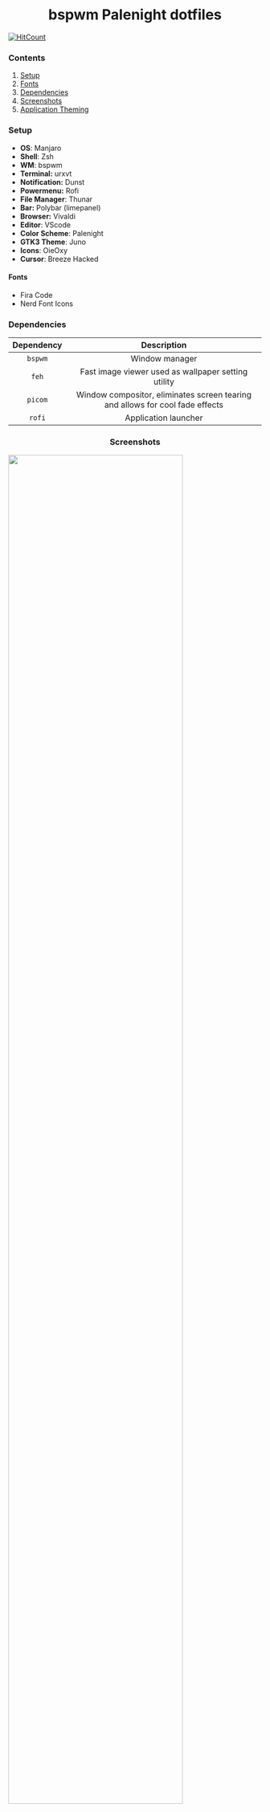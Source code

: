 <div align="center">
    <h1>bspwm Palenight dotfiles</h1>
</div>

[![HitCount](http://hits.dwyl.com/yurywektorovich/dotfiles.svg)](http://hits.dwyl.com/yurywektorovich/dotfiles)

### Contents

1. [Setup](#setup)
2. [Fonts](#fonts)
3. [Dependencies](#dependencies)
4. [Screenshots](#screenshots)
5. [Application Theming](#appTheming)

<a name="setup"></a>

### Setup

- **OS**: Manjaro
- **Shell**: Zsh
- **WM**: bspwm
- **Terminal:** urxvt
- **Notification:** Dunst
- **Powermenu:** Rofi
- **File Manager**: Thunar
- **Bar:** Polybar (limepanel)
- **Browser:** Vivaldi
- **Editor**: VScode
- **Color Scheme**: Palenight
- **GTK3 Theme**: Juno
- **Icons**: OieOxy
- **Cursor**: Breeze Hacked

<a name="fonts"></a>

#### Fonts

- Fira Code
- Nerd Font Icons

<a name="dependencies"></a>

### Dependencies

| Dependency |                                  Description                                  |
| :--------: | :---------------------------------------------------------------------------: |
|  `bspwm`   |                                Window manager                                 |
|   `feh`    |              Fast image viewer used as wallpaper setting utility              |
|  `picom`   | Window compositor, eliminates screen tearing and allows for cool fade effects |
|   `rofi`   |                             Application launcher                              |

<a name="screenshots"></a>

### <center>Screenshots</center>

<p>
  <img width="83%" src="https://raw.githubusercontent.com/yurywektorovich/dotfiles/master/pictures/rice/_001.png" />
  <img width="83%" src="https://raw.githubusercontent.com/yurywektorovich/dotfiles/master/pictures/rice/_002.png" />
  <img width="83%" src="https://raw.githubusercontent.com/yurywektorovich/dotfiles/master/pictures/rice/_003.png" />
</p>

<a name="appTheming"></a>

### Application Theming

#### Spotify

1. [Install `Spicetify`](https://github.com/khanhas/spicetify-cli)
2. chown spotify directory: `sudo chown $USER -R /opt/spotify`
3. run `spicetify` once to generate config
4. `spicetify backup apply enable-devtool` to enable devtools
5. Copy my spicetify folder to `~/.config`
6. run `spicetify update restart`
